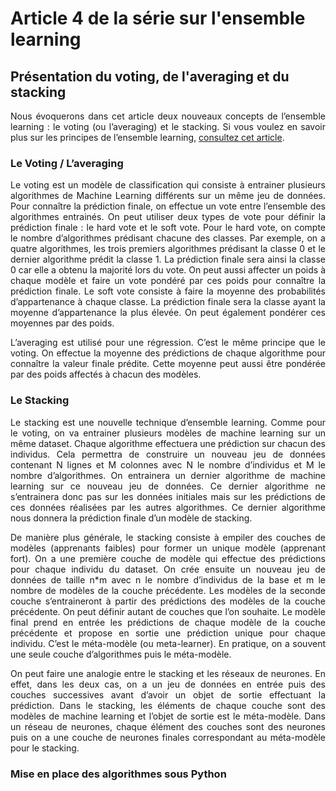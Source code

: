 # Article 4 de la série sur l'ensemble learning
## Présentation du voting, de l'averaging et du stacking

<p align="justify">
Nous évoquerons dans cet article deux nouveaux concepts de l’ensemble learning : le voting (ou l’averaging) et le stacking. 
Si vous voulez en savoir plus sur les principes de l’ensemble learning, 
<a href="https://github.com/Teywa-OZIOL/Article_Data_Science_Katalyse_IS/blob/main/Articles/Serie_1_Article_1_Introduction_Ensemble_Learning.md">consultez cet article</a>.
</p>

### Le Voting / L’averaging 

<p align="justify">
Le voting est un modèle de classification qui consiste à entrainer plusieurs algorithmes de Machine Learning différents sur un même jeu de données. Pour connaître la prédiction finale, on effectue un vote entre l’ensemble des algorithmes entrainés. On peut utiliser deux types de vote pour définir la prédiction finale : le hard vote et le soft vote. Pour le hard vote, on compte le nombre d’algorithmes prédisant chacune des classes. Par exemple, on a quatre algorithmes, les trois premiers algorithmes prédisant la classe 0 et le dernier algorithme prédit la classe 1. La prédiction finale sera ainsi la classe 0 car elle a obtenu la majorité lors du vote. On peut aussi affecter un poids à chaque modèle et faire un vote pondéré par ces poids pour connaître la prédiction finale. Le soft vote consiste à faire la moyenne des probabilités d’appartenance à chaque classe. La prédiction finale sera la classe ayant la moyenne d’appartenance la plus élevée. On peut également pondérer ces moyennes par des poids. 
</p>  

<p align="justify">
L’averaging est utilisé pour une régression. C’est le même principe que le voting. On effectue la moyenne des prédictions de chaque algorithme pour connaître la valeur finale prédite. Cette moyenne peut aussi être pondérée par des poids affectés à chacun des modèles. 
</p>  

### Le Stacking

<p align="justify">
Le stacking est une nouvelle technique d’ensemble learning. Comme pour le voting, on va entrainer plusieurs modèles de machine learning sur un même dataset. Chaque algorithme effectuera une prédiction sur chacun des individus. Cela permettra de construire un nouveau jeu de données contenant N lignes et M colonnes avec N le nombre d’individus et M le nombre d’algorithmes. On entrainera un dernier algorithme de machine learning sur ce nouveau jeu de données. Ce dernier algorithme ne s’entrainera donc pas sur les données initiales mais sur les prédictions de ces données réalisées par les autres algorithmes. Ce dernier algorithme nous donnera la prédiction finale d’un modèle de stacking.
</p>

<p align="justify">
De manière plus générale, le stacking consiste à empiler des couches de modèles (apprenants faibles) pour former un unique modèle (apprenant fort). On a une première couche de modèle qui effectue des prédictions pour chaque individu du dataset. On crée ensuite un nouveau jeu de données de taille n*m avec n le nombre d’individus de la base et m le nombre de modèles de la couche précédente. Les modèles de la seconde couche s’entraineront à partir des prédictions des modèles de la couche précédente. On peut définir autant de couches que l’on souhaite. Le modèle final prend en entrée les prédictions de chaque modèle de la couche précédente et propose en sortie une prédiction unique pour chaque individu. C’est le méta-modèle (ou meta-learner). En pratique, on a souvent une seule couche d’algorithmes puis le méta-modèle.
</p>

<p align="justify">
On peut faire une analogie entre le stacking et les réseaux de neurones. En effet, dans les deux cas, on a un jeu de données en entrée puis des couches successives avant d’avoir un objet de sortie effectuant la prédiction. Dans le stacking, les éléments de chaque couche sont des modèles de machine learning et l’objet de sortie est le méta-modèle. Dans un réseau de neurones, chaque élément des couches sont des neurones puis on a une couche de neurones finales correspondant au méta-modèle pour le stacking.
</p>

### Mise en place des algorithmes sous Python
